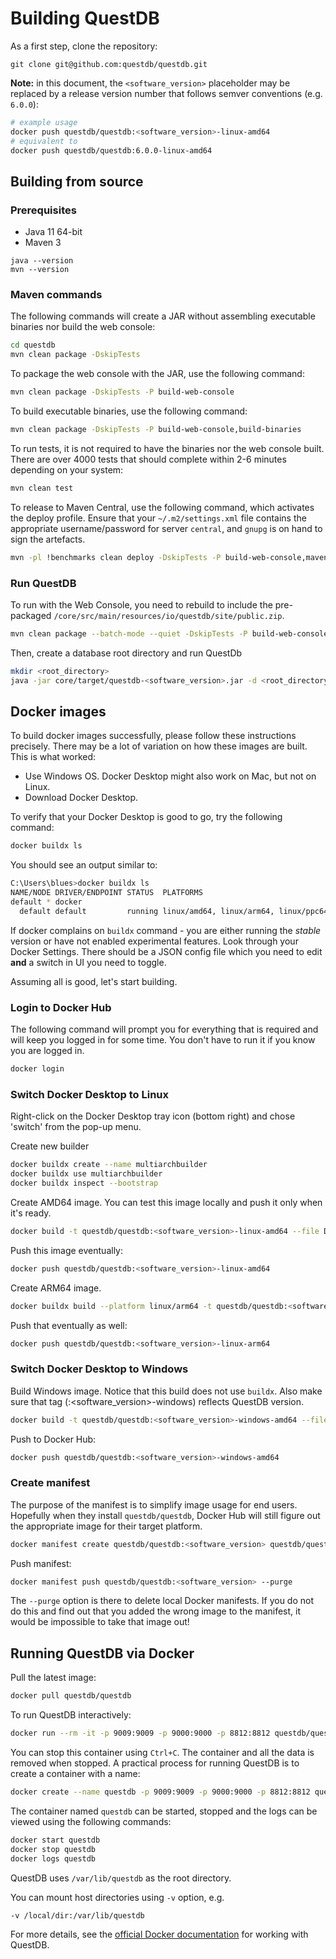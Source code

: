 # Building QuestDB

As a first step, clone the repository:

```script
git clone git@github.com:questdb/questdb.git
```

**Note:** in this document, the `<software_version>` placeholder may be replaced
by a release version number that follows semver conventions (e.g. `6.0.0`):

```bash
# example usage
docker push questdb/questdb:<software_version>-linux-amd64
# equivalent to
docker push questdb/questdb:6.0.0-linux-amd64
```

## Building from source

### Prerequisites

- Java 11 64-bit
- Maven 3

```script
java --version
mvn --version
```

### Maven commands

The following commands will create a JAR without assembling executable binaries
nor build the web console:

```bash
cd questdb
mvn clean package -DskipTests
```

To package the web console with the JAR, use the following command:

```bash
mvn clean package -DskipTests -P build-web-console
```

To build executable binaries, use the following command:

```bash
mvn clean package -DskipTests -P build-web-console,build-binaries
```

To run tests, it is not required to have the binaries nor the web console built.
There are over 4000 tests that should complete within 2-6 minutes depending on
your system:

```bash
mvn clean test
```

To release to Maven Central, use the following command, which activates the
deploy profile. Ensure that your `~/.m2/settings.xml` file contains the
appropriate username/password for server `central`, and `gnupg` is on hand to
sign the artefacts.

```bash
mvn -pl !benchmarks clean deploy -DskipTests -P build-web-console,maven-central-release
```

### Run QuestDB

To run with the Web Console, you need to rebuild to include the pre-packaged
`/core/src/main/resources/io/questdb/site/public.zip`.

```bash
mvn clean package --batch-mode --quiet -DskipTests -P build-web-console,build-binaries
```

Then, create a database root directory and run QuestDb

```bash
mkdir <root_directory>
java -jar core/target/questdb-<software_version>.jar -d <root_directory>
```

## Docker images

To build docker images successfully, please follow these instructions precisely.
There may be a lot of variation on how these images are built. This is what
worked:

- Use Windows OS. Docker Desktop might also work on Mac, but not on Linux.
- Download Docker Desktop.

To verify that your Docker Desktop is good to go, try the following command:

```bash
docker buildx ls
```

You should see an output similar to:

```bash
C:\Users\blues>docker buildx ls
NAME/NODE DRIVER/ENDPOINT STATUS  PLATFORMS
default * docker
  default default         running linux/amd64, linux/arm64, linux/ppc64le, linux/s390x, linux/386, linux/arm/v7, linux/arm/v6
```

If docker complains on `buildx` command - you are either running the _stable_
version or have not enabled experimental features. Look through your Docker
Settings. There should be a JSON config file which you need to edit **and** a
switch in UI you need to toggle.

Assuming all is good, let's start building.

### Login to Docker Hub

The following command will prompt you for everything that is required and will
keep you logged in for some time. You don't have to run it if you know you are
logged in.

```bash
docker login
```

### Switch Docker Desktop to Linux

Right-click on the Docker Desktop tray icon (bottom right) and chose 'switch'
from the pop-up menu.

Create new builder

```bash
docker buildx create --name multiarchbuilder
docker buildx use multiarchbuilder
docker buildx inspect --bootstrap
```

Create AMD64 image. You can test this image locally and push it only when it's
ready.

```bash
docker build -t questdb/questdb:<software_version>-linux-amd64 --file Dockerfile-linux .
```

Push this image eventually:

```bash
docker push questdb/questdb:<software_version>-linux-amd64
```

Create ARM64 image.

```bash
docker buildx build --platform linux/arm64 -t questdb/questdb:<software_version>-linux-arm64 --file Dockerfile-linux-arm64 . --load
```

Push that eventually as well:

```bash
docker push questdb/questdb:<software_version>-linux-arm64
```

### Switch Docker Desktop to Windows

Build Windows image. Notice that this build does not use `buildx`. Also make
sure that tag (:<software_version>-windows) reflects QuestDB version.

```bash
docker build -t questdb/questdb:<software_version>-windows-amd64 --file Dockerfile-windows .
```

Push to Docker Hub:

```bash
docker push questdb/questdb:<software_version>-windows-amd64
```

### Create manifest

The purpose of the manifest is to simplify image usage for end users. Hopefully
when they install `questdb/questdb`, Docker Hub will still figure out the
appropriate image for their target platform.

```bash
docker manifest create questdb/questdb:<software_version> questdb/questdb:<software_version>-linux-arm64 questdb/questdb:<software_version>-linux-amd64 questdb/questdb:<software_version>-windows-amd64
```

Push manifest:

```bash
docker manifest push questdb/questdb:<software_version> --purge
```

The `--purge` option is there to delete local Docker manifests. If you do not do
this and find out that you added the wrong image to the manifest, it would be
impossible to take that image out!

## Running QuestDB via Docker

Pull the latest image:

```bash
docker pull questdb/questdb
```

To run QuestDB interactively:

```bash
docker run --rm -it -p 9009:9009 -p 9000:9000 -p 8812:8812 questdb/questdb
```

You can stop this container using `Ctrl+C`. The container and all the data is
removed when stopped. A practical process for running QuestDB is to create a
container with a name:

```bash
docker create --name questdb -p 9009:9009 -p 9000:9000 -p 8812:8812 questdb/questdb
```

The container named `questdb` can be started, stopped and the logs can be viewed
using the following commands:

```bash
docker start questdb
docker stop questdb
docker logs questdb
```

QuestDB uses `/var/lib/questdb` as the root directory.

You can mount host directories using `-v` option, e.g.

```bash
-v /local/dir:/var/lib/questdb
```

For more details, see the
[official Docker documentation](https://questdb.io/docs/get-started/docker) for
working with QuestDB.
<!-- (╯°□°）╯︵ ┻━━━━━━┻ -->
